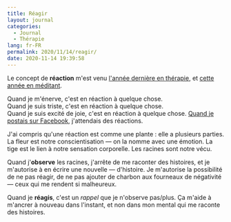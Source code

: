 ```yaml
---
title: Réagir
layout: journal
categories:
  - Journal
  - Thérapie
lang: fr-FR
permalink: 2020/11/14/reagir/
date: 2020-11-14 19:39:58
---
```


Le concept de **réaction** m'est venu [l'année dernière en thérapie](/2019/11/15/observer-mes-emotions/), et [cette année en méditant](/2020/11/13/10-jours-en-silence/).

Quand je m'énerve, c'est en réaction à quelque chose.<br>
Quand je suis triste, c'est en réaction à quelque chose.<br>
Quand je suis excité de joie, c'est en réaction à quelque chose.
[Quand je postais sur Facebook](/2016/facebook/), j'attendais des réactions.

J'ai compris qu'une réaction est comme une plante : elle a plusieurs parties. La fleur est notre conscientisation — on la nomme avec une émotion. La tige est le lien à notre sensation corporelle. Les racines sont notre vécu.

Quand j'**observe** les racines, j'arrête de me raconter des histoires, et je m'autorise à en écrire une nouvelle — d'histoire. Je m'autorise la possibilité de ne pas réagir, de ne pas ajouter de charbon aux fourneaux de négativité — ceux qui me rendent si malheureux.

Quand je **réagis**, c'est un _rappel_ que je n'observe pas/plus. Ça m'aide à m'ancrer à nouveau dans l'instant, et non dans mon mental qui me raconte des histoires.
